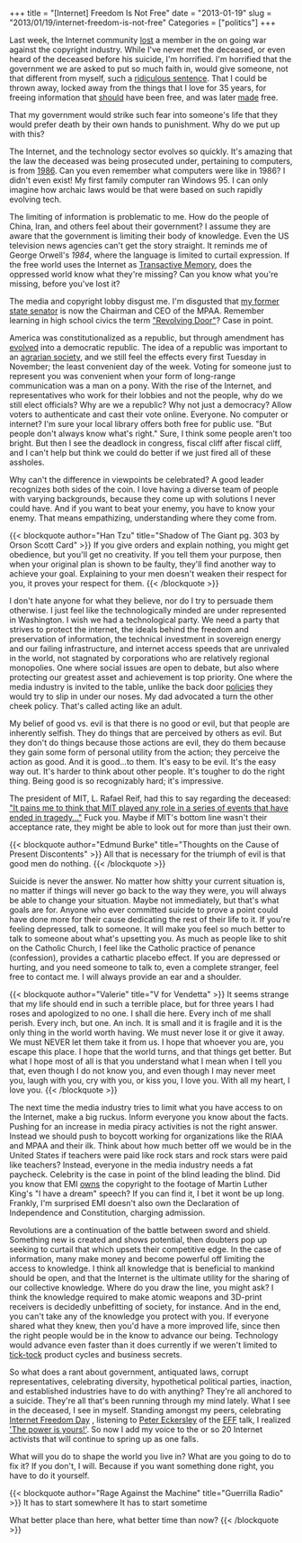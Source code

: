 +++
title = "[Internet] Freedom Is Not Free"
date = "2013-01-19"
slug = "2013/01/19/internet-freedom-is-not-free"
Categories = ["politics"]
+++

Last week, the Internet community
[lost](http://tech.mit.edu/V132/N61/swartz.html) a member in the on going war
against the copyright industry.  While I've never met the deceased, or
even heard of the deceased before his suicide, I'm horrified.  I'm
horrified that the government we are asked to put so much faith in,
would give someone, not that different from myself, such a [ridiculous sentence](http://www.techdirt.com/articles/20120917/17393320412/us-government-ups-felony-count-jstoraaron-swartz-case-four-to-thirteen.shtml).
That I could be thrown away, locked away from the things that
I love for 35 years, for freeing information that
[should](http://arstechnica.com/tech-policy/2013/01/aaron-swartz-memorial-jstor-liberator-sets-public-domain-academic-articles-free/)
have been free, and was later
[made](http://www.3news.co.nz/Reddit-co-founder-dies-weeks-before-trial/tabid/412/articleID/282905/Default.aspx) free.

That my government would strike such fear into someone's life that they
would prefer death by their own hands to punishment.  Why do we put up
with this?

The Internet, and the technology sector evolves so quickly.  It's
amazing that the law the deceased was being prosecuted under, pertaining
to computers, is from
[1986](http://en.wikipedia.org/wiki/Computer_Fraud_and_Abuse_Act).  Can
you even remember what computers were like in 1986?  I didn't even
exist!  My first family computer ran Windows 95.  I can only imagine how
archaic laws would be that were based on such rapidly evolving tech.

The limiting of information is problematic to me.  How do the people of
China, Iran, and others feel about their government?  I assume they are
aware that the government is limiting their body of knowledge.  Even the
US television news agencies can't get the story straight.  It
reminds me of George Orwell's _1984_, where the language is limited to
curtail expression.  If the free world uses the Internet as [Transactive Memory](http://en.wikipedia.org/wiki/Transactive_memory), does the
oppressed world know what they're missing?  Can you know what you're
missing, before you've lost it?

The media and copyright lobby disgust me.  I'm disgusted that [my former state senator](http://www.mpaa.org/about/ceo)
is now the Chairman and
CEO of the MPAA.  Remember learning in high school civics the term
["Revolving Door"](http://en.wikipedia.org/wiki/Revolving_door_%28politics%29)? Case
in point.

America was constitutionalized as a republic, but through
amendment has [evolved](http://en.wikipedia.org/wiki/Democratic_republic)
into a democratic republic.  The idea of a republic was important to an
[agrarian society](http://seattletimes.com/html/nationworld/2003332210_tuesday31.html),
and we still feel the effects every first Tuesday in
November; the least convenient day of the week.  Voting for someone
just to represent you was convenient when your form of long-range
communication was a man on a pony.  With the rise of the Internet, and
representatives who work for their lobbies and not the people,
why do we still elect officials?  Why are we a republic?  Why not just a
democracy?  Allow voters to authenticate and cast their vote online.
Everyone.  No computer or internet?  I'm sure your local library offers
both free for public use.  "But people don't always know what's right."
Sure, I think some people aren't too bright.  But then I see the
deadlock in congress, fiscal cliff after fiscal cliff, and I can't help
but think we could do better if we just fired all of these assholes.

Why can't the difference in viewpoints be celebrated?  A good leader
recognizes both sides of the coin.  I love having a diverse team of
people with varying backgrounds, because they come up with solutions I
never could have.  And if you want to beat your enemy, you have to know
your enemy.  That means empathizing, understanding where they come from.

{{< blockquote author="Han Tzu" title="Shadow of The Giant pg. 303 by Orson Scott Card" >}}
If you give orders and explain nothing, you might get obedience, but
you'll get no creativity. If you tell them your purpose, then when your
original plan is shown to be faulty, they'll find another way to achieve
your goal. Explaining to your men doesn't weaken their respect for you,
it proves your respect for them.
{{< /blockquote >}}

I don't hate anyone for what they believe, nor do I
try to persuade them otherwise.  I just feel like the technologically
minded are under represented in Washington.  I wish we had a
technological party.  We need a
party that strives to protect the internet, the ideals behind
the freedom and preservation of information, the technical investment in 
sovereign energy and our failing infrastructure, and internet access
speeds that are unrivaled in the world, not stagnated by corporations
who are relatively regional monopolies.  One where social
issues are open to debate, but also where protecting our greatest asset and
achievement is top priority.  One where the media industry is invited to
the table, unlike the back door [policies](http://en.wikipedia.org/wiki/Stop_Online_Piracy_Act)
they would try to slip in under our noses.  My dad advocated a turn the
other cheek policy.  That's called acting like an adult.

My belief of good vs. evil is that there is no good or evil, but that people
are inherently selfish.  They
do things that are perceived by others as evil.  But they don't do
things because those actions are evil, they do them because they gain
some form of personal utility from the action; they perceive the action
as good.  And it is good...to them.  It's easy to be evil.  It's the easy
way out.  It's harder to think about other people.  It's tougher to do
the right thing.  Being good is so recognizably hard; it's impressive.

The president of MIT, L. Rafael Reif, had this to say regarding the
deceased: ["It pains me to think that MIT played any role in a series of events that have ended in tragedy..."](http://touch.latimes.com/#section/-1/article/p2p-74009443/)
Fuck you. Maybe if MIT's bottom line wasn't their acceptance rate, they
might be able to look out for more than just their own.

{{< blockquote author="Edmund Burke" title="Thoughts on the Cause of Present Discontents" >}}
All that is necessary for the triumph of evil is that good men do
nothing.
{{< /blockquote >}}

Suicide is never the answer.  No matter how shitty your current
situation is, no matter if things will never go back to the way they
were, you will always be able to change your situation.  Maybe not
immediately, but that's what goals are for.  Anyone who ever committed
suicide to prove a point could have done more for their cause dedicating
the rest of their life to it.  If you're feeling depressed, talk to
someone.  It will make you feel so much better to talk to someone about
what's upsetting you.  As much as people like to shit on the Catholic
Church, I feel like the Catholic practice of penance (confession),
provides a cathartic placebo effect.  If you are depressed or hurting, and
you need someone to talk to, even a complete stranger, feel free to
contact me.  I will always provide an ear and a shoulder.

{{< blockquote author="Valerie" title="V for Vendetta" >}}
It seems strange that my life should end in such a terrible place, but
for three years I had roses and apologized to no one. I shall die here.
Every inch of me shall perish. Every inch, but one. An inch. It is small
and it is fragile and it is the only thing in the world worth having. We
must never lose it or give it away. We must NEVER let them take it from
us. I hope that whoever you are, you escape this place. I hope that the
world turns, and that things get better. But what I hope most of all is
that you understand what I mean when I tell you that, even though I do
not know you, and even though I may never meet you, laugh with you, cry
with you, or kiss you, I love you. With all my heart, I love you.
{{< /blockquote >}}

The next time the media industry tries to limit what you have access to
on the Internet, make a big ruckus.  Inform everyone you know about the
facts.  Pushing for an increase in media piracy activities is not the
right answer.  Instead we should push to boycott working for
organizations like the RIAA and MPAA and their ilk.  Think about how
much better off we would be in the United States if teachers were paid
like rock stars and rock stars were paid like teachers?  Instead, everyone
in the media industry needs a fat paycheck.  Celebrity is the case in
point of the blind leading the blind.  Did you know that EMI
[owns](https://mashable.com/2013/01/18/i-have-a-dream-internet-freedom/)
the copyright to the footage of Martin Luther King's "I have a
dream" speech?  If you can find it, I bet it wont be up long.  Frankly,
I'm surprised EMI doesn't also own the Declaration of Independence and
Constitution, charging admission.

Revolutions are a continuation of the battle between sword and shield.
Something new is created and shows potential, then doubters pop up
seeking to curtail that which upsets their competitive edge.  In the
case of information, many make money and become powerful off
limiting the access to knowledge.  I think all knowledge that is
beneficial to mankind should be open, and that the Internet is the ultimate
utility for the sharing of our collective knowledge.  Where do you draw
the line, you might ask?  I think the knowledge required to make atomic
weapons and 3D-print receivers is decidedly unbefitting of society,
for instance.
And in the end, you can't take any of the knowledge you protect with
you.  If everyone shared what they knew, then you'd have a more
improved life, since then the right people would be
in the know to advance our being.  Technology would advance even faster
than it does currently if we weren't limited to
[tick-tock](http://www.techradar.com/us/news/computing-components/processors/why-intels-new-cpus-disappoint-1077260) product
cycles and business secrets.

So what does a rant about government, antiquated laws, corrupt
representatives, celebrating diversity, hypothetical political parties,
inaction, and established industries have to do with anything?
They're all anchored to a suicide.  They're all that's been running
through my mind lately.  What I see in the deceased, I see in myself.
Standing amongst my peers, celebrating [Internet Freedom Day](http://www.internetfreedomday.net/)
, listening to [Peter Eckersley](https://www.eff.org/about/staff/peter-eckersley) of the
[EFF](https://www.eff.org/) talk, I realized ['The power is
yours!'](http://www.youtube.com/watch?v=Vo0D6bzxLLw).
So now I add my voice to the or so 20 Internet activists that will continue to
spring up as one falls.

What will you do to shape the world you live in?  What are you going to do to
fix it?  If you don't, I will.  Because if you want something done
right, you have to do it yourself.

{{< blockquote author="Rage Against the Machine" title="Guerrilla Radio" >}}
It has to start somewhere It has to start sometime

What better place than here, what better time than now?
{{< /blockquote >}}
